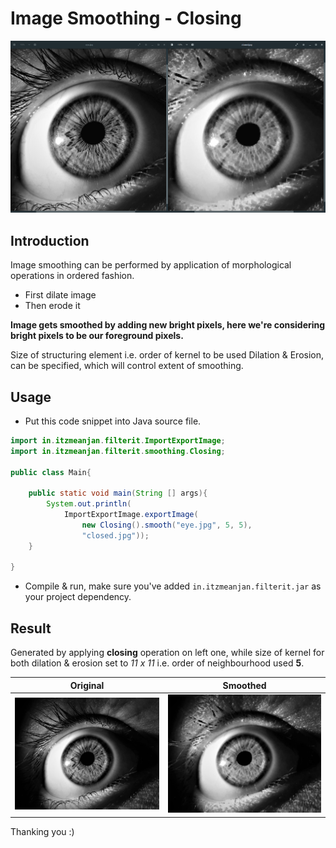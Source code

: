 # Image Smoothing - Closing

![opening](../examples/zoomedIntoResultOfClosing.png)

## Introduction

Image smoothing can be performed by application of morphological operations in ordered fashion.

- First dilate image
- Then erode it

**Image gets smoothed by adding new bright pixels, here we're considering bright pixels to be our foreground pixels.**

Size of structuring element i.e. order of kernel to be used Dilation & Erosion,
can be specified, which will control extent of smoothing.

## Usage

- Put this code snippet into Java source file.

```java
import in.itzmeanjan.filterit.ImportExportImage;
import in.itzmeanjan.filterit.smoothing.Closing;

public class Main{

	public static void main(String [] args){
		System.out.println(
            ImportExportImage.exportImage(
                new Closing().smooth("eye.jpg", 5, 5), 
                "closed.jpg"));
	}

}
```

- Compile & run, make sure you've added `in.itzmeanjan.filterit.jar` as your project dependency.

## Result

Generated by applying **closing** operation on left one, while size of kernel for both dilation & erosion set to _11 x 11_ i.e. order of neighbourhood used **5**.

Original | Smoothed
--- | ---
![eye](../examples/eye.jpg) | ![opened](../examples/closed.jpg)

Thanking you :)
